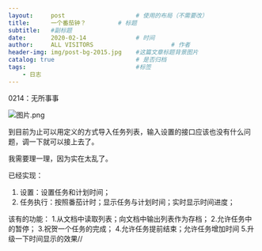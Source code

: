 ```yaml
---
layout:     post                    # 使用的布局（不需要改）
title:      一个番茄钟？         # 标题 
subtitle:   #副标题
date:       2020-02-14              # 时间
author:     ALL VISITORS                      # 作者
header-img: img/post-bg-2015.jpg    #这篇文章标题背景图片
catalog: true                       # 是否归档
tags:                               #标签
    - 日志
---
```

 0214：无所事事
 
 ![图片.png](https://i.loli.net/2020/02/14/MthIkTJjwPiR8Nc.png)

  到目前为止可以用定义的方式导入任务列表，输入设置的接口应该也没有什么问题，调一下就可以接上去了。
 
 我需要理一理，因为实在太乱了。

 已经实现：
 
 1. 设置：设置任务和计划时间；
 2. 任务执行：按照番茄计时；显示任务与计划时间；实时显示时间进度；
 
 
 该有的功能：
 1.从文档中读取列表；向文档中输出列表作为存档；
 2.允许任务中的暂停；
 3.祝贺一个任务的完成；
 4.允许任务提前结束；允许任务增加时间
 5.升级一下时间显示的效果//
